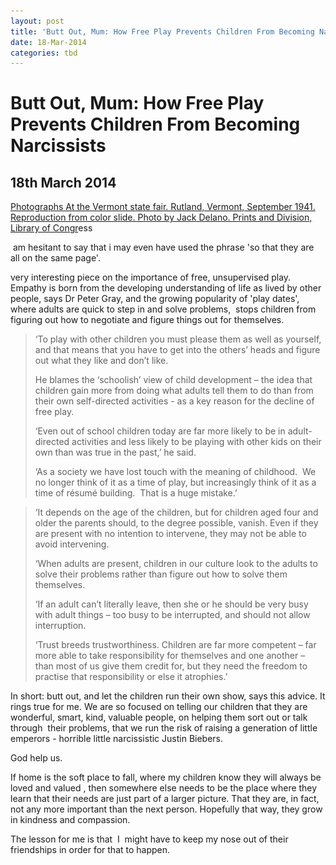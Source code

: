 ```yaml
---
layout: post
title: 'Butt Out, Mum: How Free Play Prevents Children From Becoming Narcissists'
date: 18-Mar-2014
categories: tbd
---
```


# Butt Out, Mum: How Free Play Prevents Children From Becoming Narcissists

## 18th March 2014

<p <img class="photo-horiz" src="/images/2014/03/color012.sJPG_950_2000_0_75_0_50_50.jpg" />

<a href="http://extras.denverpost.com/archive/captured.html">Photographs At the Vermont state fair. Rutland,   Vermont,   September 1941. Reproduction from color slide. Photo by Jack Delano. Prints and Division,   Library of Congr</a>ess</p>

<p <span As is the way with little girls,  there were a few rumblings in the Year 2 friendship circle recently.  I had this brilliant idea that since one of our circle of mums is a child psychologist, it would be a really great and lovely notion to have a session with the girls; gently chaired by this kindly mum, where they played a few 'conflict-resolution' and 'trust' games...work-shopped some strategies on dealing with friendship. Talked it through! Hugged it out! I</span> am hesitant to say that i may even have used the phrase 'so that they are all on the same page'.</p>

<p I sent off the group email, with my usual Labradoodle enthusiasm, and then Keith happened to walk in. Listen to this wonderful idea I just had! I said, and then I watched his face assume the slightly pained look I am sadly familiar with. Gently, he pointed out that it was perhaps important for children to figure these things out in the anarchic tumble of the playground, without the structured 'process' of my nurturing educational  workshop. That in fact the rough justice of the schoolyard was probably important to help knock the edges off.</p>

<p He may or may not have used the phrase 'helicopter parent'. This seemed unfair until I reflected that calling in a professional psychology team at the first sign of perfectly natural emotional growth in a bunch of seven year old's was possibly an overreaction. Oopsy! Chalk that one up to another parenting lesson for me!</p>

<p I thought about it again today, when I read this <a href="http://www.dailymail.co.uk/sciencetech/article-2582334/Mollycoddled-kids-grow-narcissists-Psychologist-warns-growth-play-dates-supervised-adults-creating-generation-children-empathise.html">very interesting piece</a> on the importance of free, unsupervised play. Empathy is born from the developing understanding of life as lived by other people, says Dr Peter Gray, and the growing popularity of 'play dates', where adults are quick to step in and solve problems,  stops children from figuring out how to negotiate and figure things out for themselves.</p>

<blockquote>

<p ‘By definition, free play is an activity that any player is free to quit at any time. Children know that. Their very strong drive to play leads them to behave in ways that reduces the chance that the others will quit, and that means paying attention to the others’ needs and wishes,’ he said.</p>

‘To play with other children you must please them as well as yourself, and that means that you have to get into the others’ heads and figure out what they like and don’t like.

He blames the ‘schoolish’ view of child development – the idea that children gain more from doing what adults tell them to do than from their own self-directed activities - as a key reason for the decline of free play.

‘Even out of school children today are far more likely to be in adult-directed activities and less likely to be playing with other kids on their own than was true in the past,’ he said.

‘As a society we have lost touch with the meaning of childhood.  We no longer think of it as a time of play, but increasingly think of it as a time of résumé building.  That is a huge mistake.’</blockquote>

<blockquote>‘It depends on the age of the children, but for children aged four and older the parents should, to the degree possible, vanish. Even if they are present with no intention to intervene, they may not be able to avoid intervening.

‘When adults are present, children in our culture look to the adults to solve their problems rather than figure out how to solve them themselves.

‘If an adult can’t literally leave, then she or he should be very busy with adult things – too busy to be interrupted, and should not allow interruption.

‘Trust breeds trustworthiness. Children are far more competent – far more able to take responsibility for themselves and one another – than most of us give them credit for, but they need the freedom to practise that responsibility or else it atrophies.’</blockquote>

In short: butt out, and let the children run their own show, says this advice. It rings true for me. We are so focused on telling our children that they are wonderful, smart, kind, valuable people, on helping them sort out or talk through  their problems, that we run the risk of raising a generation of little emperors - horrible little narcissistic Justin Biebers.

God help us.

If home is the soft place to fall, where my children know they will always be loved and valued , then somewhere else needs to be the place where they learn that their needs are just part of a larger picture. That they are, in fact, not any more important than the next person. Hopefully that way, they grow in kindness and compassion.

The lesson for me is that  I  might have to keep my nose out of their friendships in order for that to happen.



 


